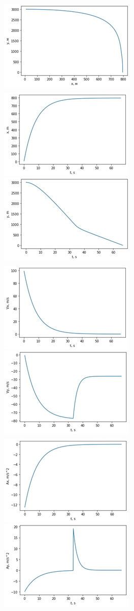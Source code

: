 ![y(x)](y(x).jpg)

![x(t)](x(t).jpg) ![y(t)](y(t).jpg)

![Vx(t)](Vx(t).jpg) ![Vy(t)](Vy(t).jpg)

![Ax(t)](Ax(t).jpg) ![Ay(t)](Ay(t).jpg)